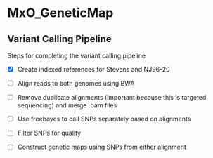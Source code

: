 <!-- README.md is generated from README.Rmd. Please edit that file -->

# MxO_GeneticMap

## Variant Calling Pipeline

Steps for completing the variant calling pipeline

-   [x]  Create indexed references for Stevens and NJ96-20

-   [ ] Align reads to both genomes using BWA

-   [ ] Remove duplicate alignments (important because this is targeted sequencing) and merge .bam files

-   [ ] Use freebayes to call SNPs separately based on alignments

-   [ ] Filter SNPs for quality

-   [ ] Construct genetic maps using SNPs from either alignment
